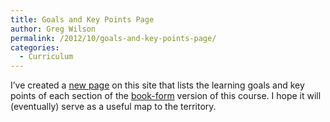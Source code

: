 ```yaml
---
title: Goals and Key Points Page
author: Greg Wilson
permalink: /2012/10/goals-and-key-points-page/
categories:
  - Curriculum
---
```

I&#8217;ve created a [new page][1] on this site that lists the learning goals and key points of each section of the [book-form][2] version of this course. I hope it will (eventually) serve as a useful map to the territory.

 [1]: /goals-and-key-points/
 [2]: http://svn.software-carpentry.org/swc/book
